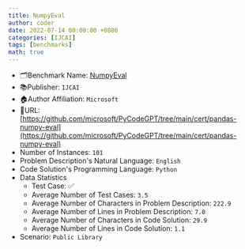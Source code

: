 ```yaml
---
title: NumpyEval
author: coder
date: 2022-07-14 00:00:00 +0800
categories: [IJCAI]
tags: [benchmarks]
math: true
---
```


- 🗂️Benchmark Name: [NumpyEval](https://arxiv.org/pdf/2206.06888.pdf)
- 📚Publisher: `IJCAI`
- 🏠Author Affiliation: `Microsoft`
- 🔗URL: [https://github.com/microsoft/PyCodeGPT/tree/main/cert/pandas-numpy-eval](https://github.com/microsoft/PyCodeGPT/tree/main/cert/pandas-numpy-eval)
- Number of Instances: `101`
- Problem Description's Natural Language: `English`
- Code Solution's Programming Language: `Python`
- Data Statistics
  + Test Case: ✅
  + Average Number of Test Cases: `3.5`
  + Average Number of Characters in Problem Description: `222.9`
  + Average Number of Lines in Problem Description: `7.0`
  + Average Number of Characters in Code Solution: `29.9`
  + Average Number of Lines in Code Solution: `1.1`
- Scenario: `Public Library`
